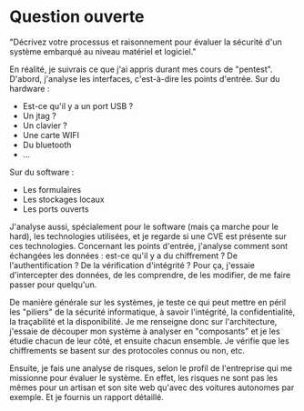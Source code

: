 # Question ouverte

"Décrivez votre processus et raisonnement pour évaluer la sécurité d'un système embarqué au niveau matériel et logiciel."

En réalité, je suivrais ce que j'ai appris durant mes cours de "pentest". 
D'abord, j'analyse les interfaces, c'est-à-dire les points d'entrée. Sur du hardware : 
- Est-ce qu'il y a un port USB ? 
- Un jtag ?
- Un clavier ?
- Une carte WIFI
- Du bluetooth
- ...

Sur du software :
- Les formulaires
- Les stockages locaux
- Les ports ouverts

J'analyse aussi, spécialement pour le software (mais ça marche pour le hard), les technologies utilisées, et je regarde si une CVE est présente sur ces technologies. Concernant les points d'entrée, j'analyse comment sont échangées les données : est-ce qu'il y a du chiffrement ? De l'authentification ? De la vérification d'intégrité ?
Pour ça, j'essaie d'intercepter des données, de les comprendre, de les modifier, de me faire passer pour quelqu'un.

De manière générale sur les systèmes, je teste ce qui peut mettre en péril les "piliers" de la sécurité informatique, à savoir l'intégrité, la confidentialité, la traçabilité et la disponibilité. Je me renseigne donc sur l'architecture, j'essaie de découper mon système à analyser en "composants" et je les étudie chacun de leur côté, et ensuite chacun ensemble. Je vérifie que les chiffrements se basent sur des protocoles connus ou non, etc.

Ensuite, je fais une analyse de risques, selon le profil de l'entreprise qui me missionne pour évaluer le système. En effet, les risques ne sont pas les mêmes pour un artisan et son site web qu'avec des voitures autonomes par exemple. Et je fournis un rapport détaillé.
